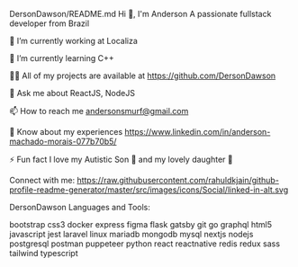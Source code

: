 DersonDawson/README.md Hi 👋, I'm Anderson A passionate fullstack developer from Brazil

🔭 I’m currently working at Localiza

🌱 I’m currently learning C++

👨‍💻 All of my projects are available at https://github.com/DersonDawson

💬 Ask me about ReactJS, NodeJS

📫 How to reach me andersonsmurf@gmail.com

📄 Know about my experiences https://www.linkedin.com/in/anderson-machado-morais-077b70b5/

⚡ Fun fact I love my Autistic Son 🧩 and my lovely daughter 🧡

Connect with me:
https://raw.githubusercontent.com/rahuldkjain/github-profile-readme-generator/master/src/images/icons/Social/linked-in-alt.svg

DersonDawson Languages and Tools:

bootstrap css3 docker express figma flask gatsby git go graphql html5 javascript jest laravel linux mariadb mongodb mysql nextjs nodejs postgresql postman puppeteer python react reactnative redis redux sass tailwind typescript

